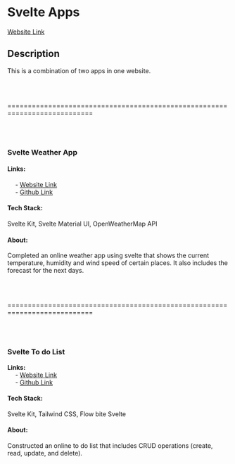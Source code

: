 # Svelte Apps

[Website Link](https://delosreyes-rolly.github.io/svelteapps/)

## Description
This is a combination of two apps in one website.

<br><br>

===========================================================================

<br><br>

<h3><b>Svelte Weather App</b></h3>

<h4><b>Links:</b></h4>
&emsp; - <a href="https://delosreyes-rolly.github.io/svelteweatherapp/">Website Link</a><br>
&emsp; - <a href="https://github.com/DelosReyes-Rolly/svelteweatherapp">Github Link</a>

<h4><b>Tech Stack:</b></h4>   Svelte Kit, Svelte Material UI, OpenWeatherMap API<br>
<h4><b>About:</b></h4>   Completed an online weather app using svelte that shows the current temperature, humidity and wind speed of certain places. It also includes the forecast for the next days.<br>

<br><br>

===========================================================================

<br><br>

<h3><b>Svelte To do List</b></h3>

<b>Links:</b><br>
&emsp; - <a href="https://delosreyes-rolly.github.io/sveltetodo/">Website Link</a><br>
&emsp; - <a href="https://github.com/DelosReyes-Rolly/sveltetodo">Github Link</a>

<h4><b>Tech Stack:</b></h4>   Svelte Kit, Tailwind CSS, Flow bite Svelte<br>
<h4><b>About:</b></h4>  Constructed an online to do list that includes CRUD operations (create, read, update, and delete).<br>
